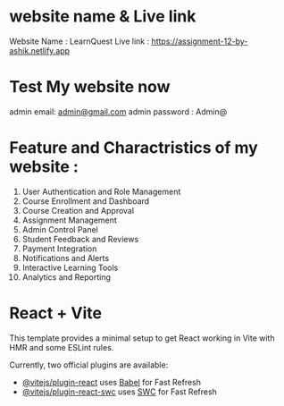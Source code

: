 # website name & Live link
Website Name : LearnQuest
Live link : https://assignment-12-by-ashik.netlify.app

# Test My website now
admin email: admin@gmail.com
admin password : Admin@

# Feature and Charactristics of my website :
1. User Authentication and Role Management
2. Course Enrollment and Dashboard
3. Course Creation and Approval
4. Assignment Management
5. Admin Control Panel
6. Student Feedback and Reviews
7. Payment Integration
8. Notifications and Alerts
9. Interactive Learning Tools
10. Analytics and Reporting 


# React + Vite

This template provides a minimal setup to get React working in Vite with HMR and some ESLint rules.

Currently, two official plugins are available:

- [@vitejs/plugin-react](https://github.com/vitejs/vite-plugin-react/blob/main/packages/plugin-react/README.md) uses [Babel](https://babeljs.io/) for Fast Refresh
- [@vitejs/plugin-react-swc](https://github.com/vitejs/vite-plugin-react-swc) uses [SWC](https://swc.rs/) for Fast Refresh
